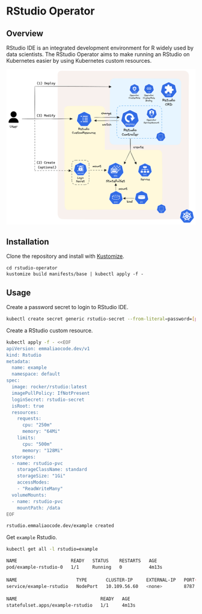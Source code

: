# RStudio Operator

## Overview
RStudio IDE is an integrated development environment for R widely used by data scientists. The RStudio Operator aims to make running an RStudio on Kubernetes easier by using Kubernetes custom resources.

![](docs/imgs/arch.png)

## Installation
Clone the repository and install with [Kustomize](https://kustomize.io/).
```
cd rstudio-operator
kustomize build manifests/base | kubectl apply -f -
```

## Usage
Create a password secret to login to RStudio IDE.
```bash
kubectl create secret generic rstudio-secret --from-literal=password=[password]
```
Create a RStudio custom resource.
```bash
kubectl apply -f - <<EOF
apiVersion: emmaliaocode.dev/v1
kind: Rstudio
metadata:
  name: example
  namespace: default
spec:
  image: rocker/rstudio:latest
  imagePullPolicy: IfNotPresent
  loginSecret: rstudio-secret
  isRoot: true
  resources:
    requests:
      cpu: "250m"
      memory: "64Mi"
    limits:
      cpu: "500m"
      memory: "128Mi"
  storages:
  - name: rstudio-pvc
    storageClassName: standard
    storageSize: "1Gi"
    accessModes:
    - "ReadWriteMany"
  volumeMounts:
  - name: rstudio-pvc
    mountPath: /data
EOF
```
```bash
rstudio.emmaliaocode.dev/example created
```
Get `example` Rstudio.
```bash
kubectl get all -l rstudio=example
```
```bash
NAME                    READY   STATUS    RESTARTS   AGE
pod/example-rstudio-0   1/1     Running   0          4m13s

NAME                      TYPE       CLUSTER-IP     EXTERNAL-IP   PORT(S)          AGE
service/example-rstudio   NodePort   10.109.56.60   <none>        8787:32378/TCP   4m13s

NAME                               READY   AGE
statefulset.apps/example-rstudio   1/1     4m13s
```
